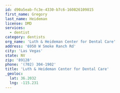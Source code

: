```yaml
---
id: d90a5eab-fc3e-4330-b7c6-160826109815
first_name: Gregory
last_name: Heideman
license: DMD
services:
  - dentist
category: dentists
org_name: 'Luth & Heideman Center for Dental Care'
address: '6950 W Smoke Ranch Rd'
city: 'Las Vegas'
state: NV
zip: '89128'
phone: '(702) 304-1902'
title: 'Luth & Heideman Center for Dental Care'
_geoloc:
  lat: 36.2032
  lng: -115.231
---
```

